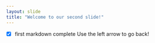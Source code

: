 ```yaml
---
layout: slide
title: "Welcome to our second slide!"
---
```

- [x] first markdown complete
Use the left arrow to go back!
